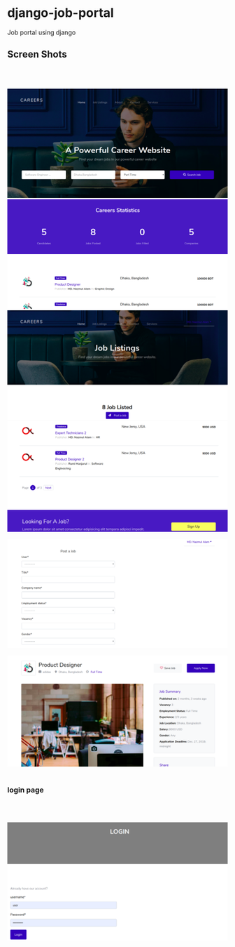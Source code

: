 # django-job-portal
Job portal using django
## Screen Shots
<br/>
<br/>


![](ss1.png)
<br/>
![](ss2.png)
<br/>
![](ss3.png)
<br/>
![](ss4.png)
<br/>

![](ss5.png)
<br/>

![](ss6.png)<br/><br/>

### login page
<br/><br/>

![](SS/ss05.png)

